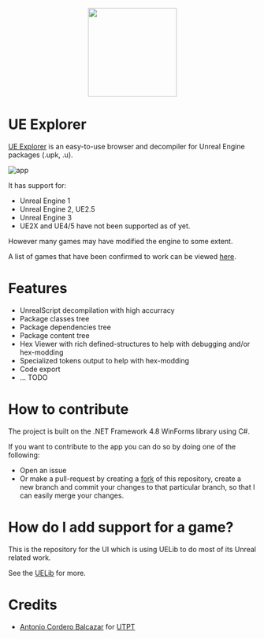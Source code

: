 <p align="center">
  <img src="https://user-images.githubusercontent.com/808593/170878374-0d8902e0-5688-4a71-b39f-b65ae64bf540.png" width="180"
</p>

# UE Explorer 

[UE Explorer](https://eliotvu.com/portfolio/view/21/ue-explorer) is an easy-to-use browser and decompiler for Unreal Engine packages (.upk, .u).
  
![app](https://user-images.githubusercontent.com/808593/170879806-00b481c0-5f09-4c3b-bb12-56870b8d264f.png)

It has support for:
  * Unreal Engine 1
  * Unreal Engine 2, UE2.5
  * Unreal Engine 3
  * UE2X and UE4/5 have not been supported as of yet.

However many games may have modified the engine to some extent.

A list of games that have been confirmed to work can be viewed [here](https://github.com/EliotVU/Unreal-Library).
  
# Features
  
  * UnrealScript decompilation with high accurracy
  * Package classes tree
  * Package dependencies tree
  * Package content tree
  * Hex Viewer with rich defined-structures to help with debugging and/or hex-modding
  * Specialized tokens output to help with hex-modding
  * Code export
  * ... TODO
  
# How to contribute

The project is built on the .NET Framework 4.8 WinForms library using C#.

If you want to contribute to the app you can do so by doing one of the following:
* Open an issue
* Or make a pull-request by creating a [fork](https://help.github.com/articles/fork-a-repo/) of this repository, create a new branch and commit your changes to that particular branch, so that I can easily merge your changes.

# How do I add support for a game?

This is the repository for the UI which is using UELib to do most of its Unreal related work.

See the [UELib](https://github.com/EliotVU/Unreal-Library) for more.
  
# Credits
  
  * [Antonio Cordero Balcazar](https://github.com/acorderob) for [UTPT](https://www.acordero.org/projects/unreal-tournament-package-tool)
